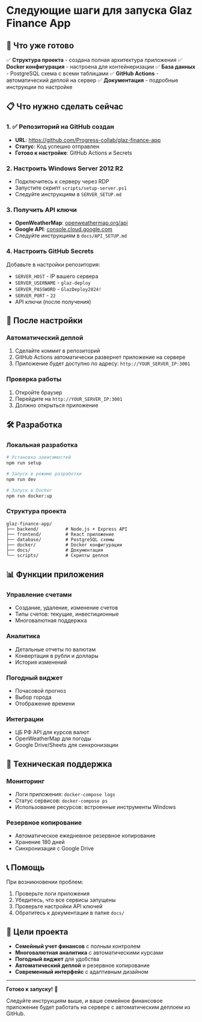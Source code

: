 # Следующие шаги для запуска Glaz Finance App

## 🚀 Что уже готово

✅ **Структура проекта** - создана полная архитектура приложения
✅ **Docker конфигурация** - настроена для контейнеризации
✅ **База данных** - PostgreSQL схема с всеми таблицами
✅ **GitHub Actions** - автоматический деплой на сервер
✅ **Документация** - подробные инструкции по настройке

## 📋 Что нужно сделать сейчас

### 1. ✅ Репозиторий на GitHub создан
- **URL**: https://github.com/Progress-collab/glaz-finance-app
- **Статус**: Код успешно отправлен
- **Готово к настройке**: GitHub Actions и Secrets

### 2. Настроить Windows Server 2012 R2
- Подключитесь к серверу через RDP
- Запустите скрипт `scripts/setup-server.ps1`
- Следуйте инструкциям в `SERVER_SETUP.md`

### 3. Получить API ключи
- **OpenWeatherMap**: [openweathermap.org/api](https://openweathermap.org/api)
- **Google API**: [console.cloud.google.com](https://console.cloud.google.com/)
- Следуйте инструкциям в `docs/API_SETUP.md`

### 4. Настроить GitHub Secrets
Добавьте в настройки репозитория:
- `SERVER_HOST` - IP вашего сервера
- `SERVER_USERNAME` - `glaz-deploy`
- `SERVER_PASSWORD` - `GlazDeploy2024!`
- `SERVER_PORT` - `22`
- API ключи (после получения)

## 🔄 После настройки

### Автоматический деплой
1. Сделайте коммит в репозиторий
2. GitHub Actions автоматически развернет приложение на сервере
3. Приложение будет доступно по адресу: `http://YOUR_SERVER_IP:3001`

### Проверка работы
1. Откройте браузер
2. Перейдите на `http://YOUR_SERVER_IP:3001`
3. Должно открыться приложение

## 🛠️ Разработка

### Локальная разработка
```bash
# Установка зависимостей
npm run setup

# Запуск в режиме разработки
npm run dev

# Запуск в Docker
npm run docker:up
```

### Структура проекта
```
glaz-finance-app/
├── backend/          # Node.js + Express API
├── frontend/         # React приложение
├── database/         # PostgreSQL схемы
├── docker/           # Docker конфигурации
├── docs/             # Документация
└── scripts/          # Скрипты деплоя
```

## 📊 Функции приложения

### Управление счетами
- Создание, удаление, изменение счетов
- Типы счетов: текущие, инвестиционные
- Многовалютная поддержка

### Аналитика
- Детальные отчеты по валютам
- Конвертация в рубли и доллары
- История изменений

### Погодный виджет
- Почасовой прогноз
- Выбор города
- Отображение времени

### Интеграции
- ЦБ РФ API для курсов валют
- OpenWeatherMap для погоды
- Google Drive/Sheets для синхронизации

## 🔧 Техническая поддержка

### Мониторинг
- Логи приложения: `docker-compose logs`
- Статус сервисов: `docker-compose ps`
- Использование ресурсов: встроенные инструменты Windows

### Резервное копирование
- Автоматическое ежедневное резервное копирование
- Хранение 180 дней
- Синхронизация с Google Drive

## 📞 Помощь

При возникновении проблем:
1. Проверьте логи приложения
2. Убедитесь, что все сервисы запущены
3. Проверьте настройки API ключей
4. Обратитесь к документации в папке `docs/`

## 🎯 Цели проекта

- **Семейный учет финансов** с полным контролем
- **Многовалютная аналитика** с автоматическими курсами
- **Погодный виджет** для удобства
- **Автоматический деплой** и резервное копирование
- **Современный интерфейс** с адаптивным дизайном

---

**Готово к запуску!** 🚀

Следуйте инструкциям выше, и ваше семейное финансовое приложение будет работать на сервере с автоматическим деплоем из GitHub.
